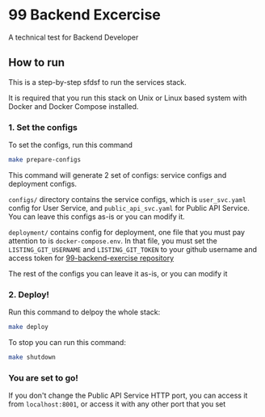 # 99 Backend Excercise
A technical test for Backend Developer

## How to run
This is a step-by-step sfdsf to run the services stack.

It is required that you run this stack on Unix or Linux based system with Docker and Docker Compose installed.

### 1. Set the configs
To set the configs, run this command
```sh
make prepare-configs
```

This command will generate 2 set of configs: service configs and deployment configs.

`configs/` directory contains the service configs, which is `user_svc.yaml` config for User Service, and `public_api_svc.yaml` for Public API Service. You can leave this configs as-is or you can modify it.

`deployment/` contains config for deployment, one file that you must pay attention to is `docker-compose.env`. In that file, you must set the `LISTING_GIT_USERNAME` and `LISTING_GIT_TOKEN` to your github username and access token for [99-backend-exercise repository](https://github.com/team99-exercise/99-backend-exercise)

The rest of the configs you can leave it as-is, or you can modify it

### 2. Deploy!
Run this command to delpoy the whole stack:
```sh
make deploy
```

To stop you can run this command:
```sh
make shutdown
```

### You are set to go!
If you don't change the Public API Service HTTP port, you can access it from `localhost:8001`, or access it with any other port that you set

